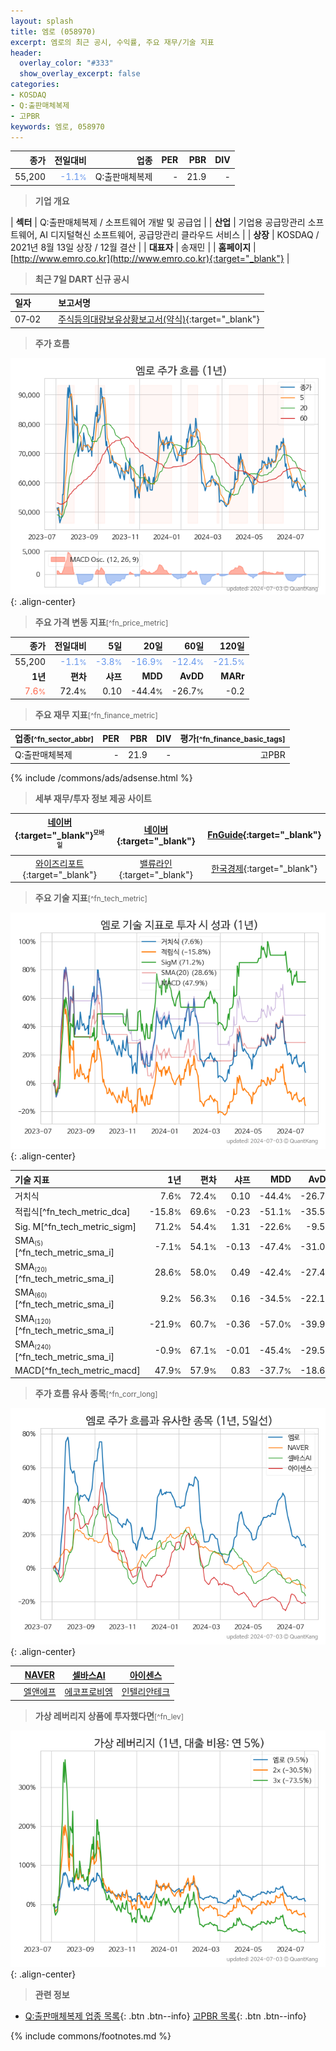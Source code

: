 ```yaml
---
layout: splash
title: 엠로 (058970)
excerpt: 엠로의 최근 공시, 수익률, 주요 재무/기술 지표
header:
  overlay_color: "#333"
  show_overlay_excerpt: false
categories:
- KOSDAQ
- Q:출판매체복제
- 고PBR
keywords: 엠로, 058970
---
```


| **종가** | **전일대비** | **업종** | **PER** | **PBR** | **DIV** |
| -------: | -----------: | -------: | ------: | ------: | ------: |
| 55,200 | <span style="color: cornflowerblue">-1.1<small>%</small></span> | Q:출판매체복제 | - | 21.9 | - |

<!-- more -->


> **기업 개요**<a id="company"></a>

| <span style="white-space:nowrap;">**섹터**</span> | Q:출판매체복제 / 소프트웨어 개발 및 공급업 |
| <span style="white-space:nowrap;">**산업**</span> | 기업용 공급망관리 소프트웨어, AI 디지털혁신 소프트웨어, 공급망관리 클라우드 서비스 |
| <span style="white-space:nowrap;">**상장**</span> | KOSDAQ / 2021년 8월 13일 상장 / 12월 결산 |
| <span style="white-space:nowrap;">**대표자**</span> | 송재민 |
| <span style="white-space:nowrap;">**홈페이지**</span> | [http://www.emro.co.kr](http://www.emro.co.kr){:target="_blank"} |


> **최근 7일 DART 신규 공시**<a id="dart"></a>

| **일자** |      | **보고서명** |
| :------- | :--- | :----------- |
| 07&#x2011;02 | | [주식등의대량보유상황보고서(약식)](https://dart.fss.or.kr/dsaf001/main.do?rcpNo=20240702000285){:target="_blank"} |


> **주가 흐름**<a id="price"></a>

![058970](/stock/images/058970.png){: .align-center}


> **주요 가격 변동 지표**<small>[^fn_price_metric]</small>

| **종가** | **전일대비** | **5일** | **20일** | **60일** | **120일** |
| -------: | -----------: | ------: | -------: | -------: | --------: |
| 55,200 | <span style="color: cornflowerblue">-1.1<small>%</small></span> | <span style="color: cornflowerblue">-3.8<small>%</small></span> | <span style="color: cornflowerblue">-16.9<small>%</small></span> | <span style="color: cornflowerblue">-12.4<small>%</small></span> | <span style="color: cornflowerblue">-21.5<small>%</small></span> |
| **1년** | **편차** | **샤프** | **MDD** | **AvDD** | **MARr** |
| <span style="color: tomato">7.6<small>%</small></span> | 72.4<small>%</small> | 0.10 | -44.4<small>%</small> | -26.7<small>%</small> | -0.2 |


> **주요 재무 지표**<small>[^fn_finance_metric]</small>

| **업종**<small>[^fn_sector_abbr]</small> | **PER** | **PBR** | **DIV** | **평가**<small>[^fn_finance_basic_tags]</small> |
| :--------------------------------------- | ------: | ------: | ------: | ----------------------------------------------: |
| Q:출판매체복제 | - | 21.9 | - | 고PBR |



{% include /commons/ads/adsense.html %}

> **세부 재무/투자 정보 제공 사이트**

| [네이버](https://m.stock.naver.com/domestic/stock/058970/finance/summary){:target="_blank"}<sup><small>모바일</small></sup> | [네이버](https://finance.naver.com/item/coinfo.naver?code=058970){:target="_blank"} | [FnGuide](https://comp.fnguide.com/SVO2/ASP/SVD_Invest.asp?gicode=A058970&MenuYn=Y){:target="_blank"} |
| :---: | :---: | :---: |
| [와이즈리포트](https://comp.wisereport.co.kr/company/c1040001.aspx?cmp_cd=058970){:target="_blank"} | [밸류라인](https://www.valueline.co.kr/finance/summary/058970){:target="_blank"} | [한국경제](https://markets.hankyung.com/stock/058970/financial-summary){:target="_blank"} |


> **주요 기술 지표**<small>[^fn_tech_metric]</small>


![058970](/stock/images/058970_tech.png){: .align-center}

| **기술 지표** | **1년** | **편차** | **샤프** | **MDD** | **AvDD** |
| :------------ | ------: | -----------: | -------: | ------: | -------: |
| 거치식 | 7.6<small>%</small> | 72.4<small>%</small> | 0.10 | -44.4<small>%</small> | -26.7<small>%</small> |
| 적립식[^fn_tech_metric_dca] | -15.8<small>%</small> | 69.6<small>%</small> | -0.23 | -51.1<small>%</small> | -35.5<small>%</small> |
| Sig. M[^fn_tech_metric_sigm] | 71.2<small>%</small> | 54.4<small>%</small> | 1.31 | -22.6<small>%</small> | -9.5<small>%</small> |
| SMA<small><sub>(5)</sub></small>[^fn_tech_metric_sma_i] | -7.1<small>%</small> | 54.1<small>%</small> | -0.13 | -47.4<small>%</small> | -31.0<small>%</small> |
| SMA<small><sub>(20)</sub></small>[^fn_tech_metric_sma_i] | 28.6<small>%</small> | 58.0<small>%</small> | 0.49 | -42.4<small>%</small> | -27.4<small>%</small> |
| SMA<small><sub>(60)</sub></small>[^fn_tech_metric_sma_i] | 9.2<small>%</small> | 56.3<small>%</small> | 0.16 | -34.5<small>%</small> | -22.1<small>%</small> |
| SMA<small><sub>(120)</sub></small>[^fn_tech_metric_sma_i] | -21.9<small>%</small> | 60.7<small>%</small> | -0.36 | -57.0<small>%</small> | -39.9<small>%</small> |
| SMA<small><sub>(240)</sub></small>[^fn_tech_metric_sma_i] | -0.9<small>%</small> | 67.1<small>%</small> | -0.01 | -45.4<small>%</small> | -29.5<small>%</small> |
| MACD[^fn_tech_metric_macd] | 47.9<small>%</small> | 57.9<small>%</small> | 0.83 | -37.7<small>%</small> | -18.6<small>%</small> |


> **주가 흐름 유사 종목**<a id="corr"></a><small>[^fn_corr_long]</small>

![058970](/stock/images/058970_corr.png){: .align-center}

|       | [NAVER](/035420/) | [셀바스AI](/108860/) | [아이센스](/099190/) |
| :---: | :------------------------------------: | :------------------------------------: | :------------------------------------: |
|       | [엘앤에프](/066970/) | [에코프로비엠](/247540/) | [인텔리안테크](/189300/) |


> **가상 레버리지 상품에 투자했다면**<a id="2x"></a><small>[^fn_lev]</small>

![058970](/stock/images/058970_2x.png){: .align-center}


> **관련 정보**

- [Q:출판매체복제 업종 목록](/stats/sector/kosdaq_업종_출판매체복제_종목/){: .btn .btn--info} [고PBR 목록](/fn/fn_high_pbr/){: .btn .btn--info}

{% include commons/footnotes.md %}
